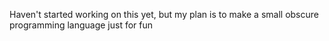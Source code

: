 Haven't started working on this yet, but my plan is to make a small obscure programming language just for fun
